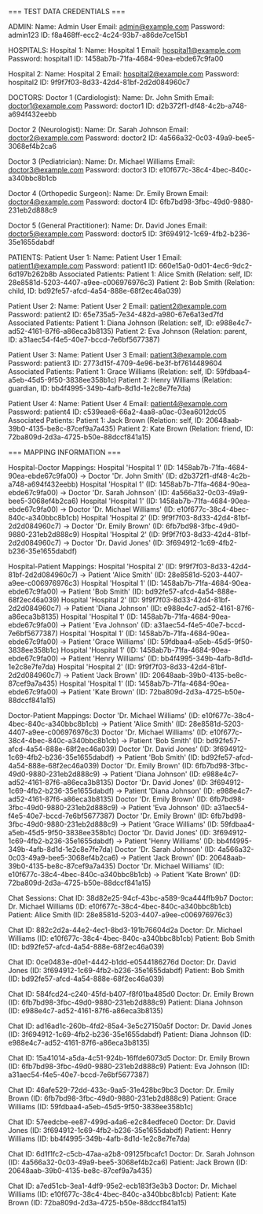 === TEST DATA CREDENTIALS ===

ADMIN:
  Name: Admin User
  Email: admin@example.com
  Password: admin123
  ID: f8a468ff-ecc2-4c24-93b7-a86de7ce15b1

HOSPITALS:
  Hospital 1:
    Name: Hospital 1
    Email: hospital1@example.com
    Password: hospital1
    ID: 1458ab7b-71fa-4684-90ea-ebde67c9fa00

  Hospital 2:
    Name: Hospital 2
    Email: hospital2@example.com
    Password: hospital2
    ID: 9f9f7f03-8d33-42d4-81bf-2d2d084960c7

DOCTORS:
  Doctor 1 (Cardiologist):
    Name: Dr. John Smith
    Email: doctor1@example.com
    Password: doctor1
    ID: d2b372f1-df48-4c2b-a748-a694f432eebb

  Doctor 2 (Neurologist):
    Name: Dr. Sarah Johnson
    Email: doctor2@example.com
    Password: doctor2
    ID: 4a566a32-0c03-49a9-bee5-3068ef4b2ca6

  Doctor 3 (Pediatrician):
    Name: Dr. Michael Williams
    Email: doctor3@example.com
    Password: doctor3
    ID: e10f677c-38c4-4bec-840c-a340bbc8b1cb

  Doctor 4 (Orthopedic Surgeon):
    Name: Dr. Emily Brown
    Email: doctor4@example.com
    Password: doctor4
    ID: 6fb7bd98-3fbc-49d0-9880-231eb2d888c9

  Doctor 5 (General Practitioner):
    Name: Dr. David Jones
    Email: doctor5@example.com
    Password: doctor5
    ID: 3f694912-1c69-4fb2-b236-35e1655dabdf

PATIENTS:
  Patient User 1:
    Name: Patient User 1
    Email: patient1@example.com
    Password: patient1
    ID: 660e15a0-0d01-4ec6-9dc2-6d197b262b8b
    Associated Patients:
      Patient 1: Alice Smith (Relation: self, ID: 28e8581d-5203-4407-a9ee-c006976976c3)
      Patient 2: Bob Smith (Relation: child, ID: bd92fe57-afcd-4a54-888e-68f2ec46a039)

  Patient User 2:
    Name: Patient User 2
    Email: patient2@example.com
    Password: patient2
    ID: 65e735a5-7e34-482d-a980-67e6a13ed7fd
    Associated Patients:
      Patient 1: Diana Johnson (Relation: self, ID: e988e4c7-ad52-4161-87f6-a86eca3b8135)
      Patient 2: Eva Johnson (Relation: parent, ID: a31aec54-f4e5-40e7-bccd-7e6bf5677387)

  Patient User 3:
    Name: Patient User 3
    Email: patient3@example.com
    Password: patient3
    ID: 2773d15f-4709-4e96-be3f-bf7614489604
    Associated Patients:
      Patient 1: Grace Williams (Relation: self, ID: 59fdbaa4-a5eb-45d5-9f50-3838ee358b1c)
      Patient 2: Henry Williams (Relation: guardian, ID: bb4f4995-349b-4afb-8d1d-1e2c8e7fe7da)

  Patient User 4:
    Name: Patient User 4
    Email: patient4@example.com
    Password: patient4
    ID: c539eae8-66a2-4aa8-a0ac-03ea6012dc05
    Associated Patients:
      Patient 1: Jack Brown (Relation: self, ID: 20648aab-39b0-4135-be8c-87cef9a7a435)
      Patient 2: Kate Brown (Relation: friend, ID: 72ba809d-2d3a-4725-b50e-88dccf841a15)

=== MAPPING INFORMATION ===

Hospital-Doctor Mappings:
  Hospital 'Hospital 1' (ID: 1458ab7b-71fa-4684-90ea-ebde67c9fa00) -> Doctor 'Dr. John Smith' (ID: d2b372f1-df48-4c2b-a748-a694f432eebb)
  Hospital 'Hospital 1' (ID: 1458ab7b-71fa-4684-90ea-ebde67c9fa00) -> Doctor 'Dr. Sarah Johnson' (ID: 4a566a32-0c03-49a9-bee5-3068ef4b2ca6)
  Hospital 'Hospital 1' (ID: 1458ab7b-71fa-4684-90ea-ebde67c9fa00) -> Doctor 'Dr. Michael Williams' (ID: e10f677c-38c4-4bec-840c-a340bbc8b1cb)
  Hospital 'Hospital 2' (ID: 9f9f7f03-8d33-42d4-81bf-2d2d084960c7) -> Doctor 'Dr. Emily Brown' (ID: 6fb7bd98-3fbc-49d0-9880-231eb2d888c9)
  Hospital 'Hospital 2' (ID: 9f9f7f03-8d33-42d4-81bf-2d2d084960c7) -> Doctor 'Dr. David Jones' (ID: 3f694912-1c69-4fb2-b236-35e1655dabdf)

Hospital-Patient Mappings:
  Hospital 'Hospital 2' (ID: 9f9f7f03-8d33-42d4-81bf-2d2d084960c7) -> Patient 'Alice Smith' (ID: 28e8581d-5203-4407-a9ee-c006976976c3)
  Hospital 'Hospital 1' (ID: 1458ab7b-71fa-4684-90ea-ebde67c9fa00) -> Patient 'Bob Smith' (ID: bd92fe57-afcd-4a54-888e-68f2ec46a039)
  Hospital 'Hospital 2' (ID: 9f9f7f03-8d33-42d4-81bf-2d2d084960c7) -> Patient 'Diana Johnson' (ID: e988e4c7-ad52-4161-87f6-a86eca3b8135)
  Hospital 'Hospital 1' (ID: 1458ab7b-71fa-4684-90ea-ebde67c9fa00) -> Patient 'Eva Johnson' (ID: a31aec54-f4e5-40e7-bccd-7e6bf5677387)
  Hospital 'Hospital 1' (ID: 1458ab7b-71fa-4684-90ea-ebde67c9fa00) -> Patient 'Grace Williams' (ID: 59fdbaa4-a5eb-45d5-9f50-3838ee358b1c)
  Hospital 'Hospital 1' (ID: 1458ab7b-71fa-4684-90ea-ebde67c9fa00) -> Patient 'Henry Williams' (ID: bb4f4995-349b-4afb-8d1d-1e2c8e7fe7da)
  Hospital 'Hospital 2' (ID: 9f9f7f03-8d33-42d4-81bf-2d2d084960c7) -> Patient 'Jack Brown' (ID: 20648aab-39b0-4135-be8c-87cef9a7a435)
  Hospital 'Hospital 1' (ID: 1458ab7b-71fa-4684-90ea-ebde67c9fa00) -> Patient 'Kate Brown' (ID: 72ba809d-2d3a-4725-b50e-88dccf841a15)

Doctor-Patient Mappings:
  Doctor 'Dr. Michael Williams' (ID: e10f677c-38c4-4bec-840c-a340bbc8b1cb) -> Patient 'Alice Smith' (ID: 28e8581d-5203-4407-a9ee-c006976976c3)
  Doctor 'Dr. Michael Williams' (ID: e10f677c-38c4-4bec-840c-a340bbc8b1cb) -> Patient 'Bob Smith' (ID: bd92fe57-afcd-4a54-888e-68f2ec46a039)
  Doctor 'Dr. David Jones' (ID: 3f694912-1c69-4fb2-b236-35e1655dabdf) -> Patient 'Bob Smith' (ID: bd92fe57-afcd-4a54-888e-68f2ec46a039)
  Doctor 'Dr. Emily Brown' (ID: 6fb7bd98-3fbc-49d0-9880-231eb2d888c9) -> Patient 'Diana Johnson' (ID: e988e4c7-ad52-4161-87f6-a86eca3b8135)
  Doctor 'Dr. David Jones' (ID: 3f694912-1c69-4fb2-b236-35e1655dabdf) -> Patient 'Diana Johnson' (ID: e988e4c7-ad52-4161-87f6-a86eca3b8135)
  Doctor 'Dr. Emily Brown' (ID: 6fb7bd98-3fbc-49d0-9880-231eb2d888c9) -> Patient 'Eva Johnson' (ID: a31aec54-f4e5-40e7-bccd-7e6bf5677387)
  Doctor 'Dr. Emily Brown' (ID: 6fb7bd98-3fbc-49d0-9880-231eb2d888c9) -> Patient 'Grace Williams' (ID: 59fdbaa4-a5eb-45d5-9f50-3838ee358b1c)
  Doctor 'Dr. David Jones' (ID: 3f694912-1c69-4fb2-b236-35e1655dabdf) -> Patient 'Henry Williams' (ID: bb4f4995-349b-4afb-8d1d-1e2c8e7fe7da)
  Doctor 'Dr. Sarah Johnson' (ID: 4a566a32-0c03-49a9-bee5-3068ef4b2ca6) -> Patient 'Jack Brown' (ID: 20648aab-39b0-4135-be8c-87cef9a7a435)
  Doctor 'Dr. Michael Williams' (ID: e10f677c-38c4-4bec-840c-a340bbc8b1cb) -> Patient 'Kate Brown' (ID: 72ba809d-2d3a-4725-b50e-88dccf841a15)

Chat Sessions:
  Chat ID: 38d82e25-94cf-43bc-a589-9ca444ffb9b7
    Doctor: Dr. Michael Williams (ID: e10f677c-38c4-4bec-840c-a340bbc8b1cb)
    Patient: Alice Smith (ID: 28e8581d-5203-4407-a9ee-c006976976c3)

  Chat ID: 882c2d2a-44e2-4ec1-8bd3-191b76604d2a
    Doctor: Dr. Michael Williams (ID: e10f677c-38c4-4bec-840c-a340bbc8b1cb)
    Patient: Bob Smith (ID: bd92fe57-afcd-4a54-888e-68f2ec46a039)

  Chat ID: 0ce0483e-d0e1-4442-b1dd-e0544186276d
    Doctor: Dr. David Jones (ID: 3f694912-1c69-4fb2-b236-35e1655dabdf)
    Patient: Bob Smith (ID: bd92fe57-afcd-4a54-888e-68f2ec46a039)

  Chat ID: 584fcd24-c240-45fd-b407-f8f01ba485d0
    Doctor: Dr. Emily Brown (ID: 6fb7bd98-3fbc-49d0-9880-231eb2d888c9)
    Patient: Diana Johnson (ID: e988e4c7-ad52-4161-87f6-a86eca3b8135)

  Chat ID: ad16ad1c-260b-4fd2-85a4-3e5c27150a5f
    Doctor: Dr. David Jones (ID: 3f694912-1c69-4fb2-b236-35e1655dabdf)
    Patient: Diana Johnson (ID: e988e4c7-ad52-4161-87f6-a86eca3b8135)

  Chat ID: 15a41014-a5da-4c51-924b-16ffde6073d5
    Doctor: Dr. Emily Brown (ID: 6fb7bd98-3fbc-49d0-9880-231eb2d888c9)
    Patient: Eva Johnson (ID: a31aec54-f4e5-40e7-bccd-7e6bf5677387)

  Chat ID: 46afe529-72dd-433c-9aa5-31e428bc9bc3
    Doctor: Dr. Emily Brown (ID: 6fb7bd98-3fbc-49d0-9880-231eb2d888c9)
    Patient: Grace Williams (ID: 59fdbaa4-a5eb-45d5-9f50-3838ee358b1c)

  Chat ID: 57eedcbe-ee87-499d-a4a6-e2c84edfece0
    Doctor: Dr. David Jones (ID: 3f694912-1c69-4fb2-b236-35e1655dabdf)
    Patient: Henry Williams (ID: bb4f4995-349b-4afb-8d1d-1e2c8e7fe7da)

  Chat ID: 6d1f1fc2-c5cb-47aa-a2b8-09125fbcafc1
    Doctor: Dr. Sarah Johnson (ID: 4a566a32-0c03-49a9-bee5-3068ef4b2ca6)
    Patient: Jack Brown (ID: 20648aab-39b0-4135-be8c-87cef9a7a435)

  Chat ID: a7ed51cb-3ea1-4df9-95e2-ecb183f3e3b3
    Doctor: Dr. Michael Williams (ID: e10f677c-38c4-4bec-840c-a340bbc8b1cb)
    Patient: Kate Brown (ID: 72ba809d-2d3a-4725-b50e-88dccf841a15)